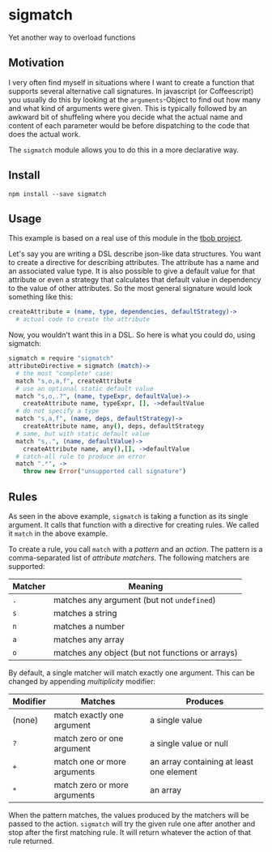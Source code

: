 # sigmatch
Yet another way to overload functions

## Motivation
I very often find myself in situations where I want to create a function
that supports several alternative call signatures. In javascript (or Coffeescript)
you usually do this by looking at the `arguments`-Object to find out how many and 
what kind of arguments were given. This is typically followed by an awkward bit of shuffeling
where you decide what the actual name and content of each parameter would be before dispatching
to the code that does the actual work.

The `sigmatch` module allows you to do this in a more declarative way. 

## Install

```
npm install --save sigmatch
```

## Usage

This example is based on a real use of this module in the [tbob project](https://github.com/ldegen/tbob/blob/master/src/dsl.coffee).

Let's say you are writing a DSL describe json-like data structures.
You want to create a directive for describing attributes.
The attribute has a name and an associated value type. It is also possible to give a
default value for that attribute or even a strategy that calculates that default value
in dependency to the value of other attributes.
So the most general signature would look something like this:

```coffeescript
createAttribute = (name, type, dependencies, defaultStrategy)->
  # actual code to create the attribute
```

Now, you wouldn't want this in a DSL. So here is what you could do, using sigmatch:


``` coffee
sigmatch = require "sigmatch"
attributeDirective = sigmatch (match)->
  # the most "complete" case:
  match "s,o,a,f", createAttribute
  # use an optional static default value
  match "s,o,.?", (name, typeExpr, defaultValue)-> 
    createAttribute name, typeExpr, [], ->defaultValue
  # do not specify a type
  match "s,a,f", (name, deps, defaultStrategy)->
    createAttribute name, any(), deps, defaultStrategy
  # same, but with static default value
  match "s,.", (name, defaultValue)->
    createAttribute name, any(),[], ->defaultValue
  # catch-all rule to produce an error
  match ".*", -> 
    throw new Error("unsupported call signature")
```

## Rules
As seen in the above example, 
`sigmatch` is taking a function as its single argument. It calls that function with a directive
for creating rules. We called it `match` in the above example.

To create a rule, you call `match` with a *pattern* and an *action*.
The pattern is a comma-separated list of *attribute matchers*. 
The following matchers are supported:

| Matcher | Meaning                                         |
|---------|-------------------------------------------------|
| `.`     | matches any argument (but not `undefined`)      |
|  `s`    | matches a string                                |
|  `n`    | matches a number                                |
|  `a`    | matches any array                               |
|  `o`    | matches any object (but not functions or arrays)|

By default, a single matcher will match exactly one argument.
This can be changed by appending *multiplicity* modifier:

| Modifier | Matches                      | Produces                                |
|----------|------------------------------|-----------------------------------------|
| (none)   | match exactly one argument   | a single value                          |
| `?`      | match zero or one argument   | a single value or null                  |
| `+`      | match one or more arguments  | an array containing at least one element|
| `*`      | match zero or more arguments | an array                                |

When the pattern matches, the values produced by the matchers will be passed to the
action.
`sigmatch` will try the given rule one after another and stop after the first matching
rule. It will return whatever the action of that rule returned.
